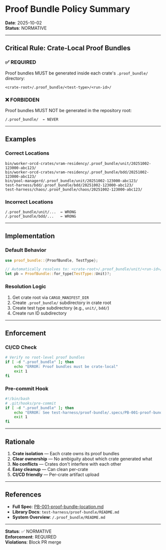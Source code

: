 # Proof Bundle Policy Summary

**Date**: 2025-10-02  
**Status**: NORMATIVE

---

## Critical Rule: Crate-Local Proof Bundles

### ✅ REQUIRED

Proof bundles MUST be generated inside each crate's `.proof_bundle/` directory:

```
<crate-root>/.proof_bundle/<test-type>/<run-id>/
```

### ❌ FORBIDDEN

Proof bundles MUST NOT be generated in the repository root:

```
/.proof_bundle/  ← NEVER
```

---

## Examples

### Correct Locations

```
bin/worker-orcd-crates/vram-residency/.proof_bundle/unit/20251002-123000-abc123/
bin/worker-orcd-crates/vram-residency/.proof_bundle/bdd/20251002-123000-abc123/
bin/pool-managerd/.proof_bundle/unit/20251002-123000-abc123/
test-harness/bdd/.proof_bundle/bdd/20251002-123000-abc123/
test-harness/chaos/.proof_bundle/chaos/20251002-123000-abc123/
```

### Incorrect Locations

```
/.proof_bundle/unit/...  ← WRONG
/.proof_bundle/bdd/...   ← WRONG
```

---

## Implementation

### Default Behavior

```rust
use proof_bundle::{ProofBundle, TestType};

// Automatically resolves to: <crate-root>/.proof_bundle/unit/<run-id>/
let pb = ProofBundle::for_type(TestType::Unit)?;
```

### Resolution Logic

1. Get crate root via `CARGO_MANIFEST_DIR`
2. Create `.proof_bundle/` subdirectory in crate root
3. Create test type subdirectory (e.g., `unit/`, `bdd/`)
4. Create run ID subdirectory

---

## Enforcement

### CI/CD Check

```bash
# Verify no root-level proof bundles
if [ -d ".proof_bundle" ]; then
    echo "ERROR: Proof bundles must be crate-local"
    exit 1
fi
```

### Pre-commit Hook

```bash
#!/bin/bash
# .git/hooks/pre-commit
if [ -d ".proof_bundle" ]; then
    echo "ERROR: See test-harness/proof-bundle/.specs/PB-001-proof-bundle-location.md"
    exit 1
fi
```

---

## Rationale

1. **Crate isolation** — Each crate owns its proof bundles
2. **Clear ownership** — No ambiguity about which crate generated what
3. **No conflicts** — Crates don't interfere with each other
4. **Easy cleanup** — Can clean per-crate
5. **CI/CD friendly** — Per-crate artifact upload

---

## References

- **Full Spec**: [PB-001-proof-bundle-location.md](./PB-001-proof-bundle-location.md)
- **Library Docs**: `test-harness/proof-bundle/README.md`
- **System Overview**: `/.proof_bundle/README.md`

---

**Status**: ✅ NORMATIVE  
**Enforcement**: REQUIRED  
**Violations**: Block PR merge
